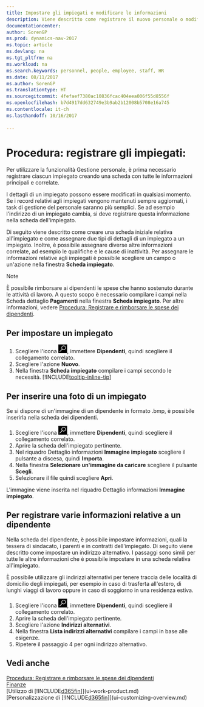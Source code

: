```yaml
---
title: Impostare gli impiegati e modificare le informazioni
description: Viene descritto come registrare il nuovo personale o modificare i dati relativi al personale esistente.
documentationcenter: 
author: SorenGP
ms.prod: dynamics-nav-2017
ms.topic: article
ms.devlang: na
ms.tgt_pltfrm: na
ms.workload: na
ms.search.keywords: personnel, people, employee, staff, HR
ms.date: 08/11/2017
ms.author: SorenGP
ms.translationtype: HT
ms.sourcegitcommit: 4fefaef7380ac10836fcac404eea006f55d8556f
ms.openlocfilehash: b7d4917dd632749e3b9ab2b12008b5708e16a745
ms.contentlocale: it-ch
ms.lasthandoff: 10/16/2017

---
```

# <a name="how-to-register-employees"></a>Procedura: registrare gli impiegati:
Per utilizzare la funzionalità Gestione personale, è prima necessario registrare ciascun impiegato creando una scheda con tutte le informazioni principali e correlate.

I dettagli di un impiegato possono essere modificati in qualsiasi momento. Se i record relativi agli impiegati vengono mantenuti sempre aggiornati, i task di gestione del personale saranno più semplici. Se ad esempio l'indirizzo di un impiegato cambia, si deve registrare questa informazione nella scheda dell'impiegato.

Di seguito viene descritto come creare una scheda iniziale relativa all'impiegato e come assegnare due tipi di dettagli di un impiegato a un impiegato. Inoltre, è possibile assegnare diverse altre informazioni correlate, ad esempio le qualifiche e le cause di inattività. Per assegnare le informazioni relative agli impiegati è possibile scegliere un campo o un'azione nella finestra **Scheda impiegato**.

> [!NOTE]  
> È possibile rimborsare ai dipendenti le spese che hanno sostenuto durante le attività di lavoro. A questo scopo è necessario compilare i campi nella Scheda dettaglio **Pagamenti** nella finestra **Scheda impiegato**. Per altre informazioni, vedere [Procedura: Registrare e rimborsare le spese dei dipendenti](finance-how-record-reimburse-employee-expenses.md).

## <a name="to-set-up-an-employee"></a>Per impostare un impiegato
1. Scegliere l'icona ![Cerca pagina o report](media/ui-search/search_small.png "icona Cerca pagina o report"), immettere **Dipendenti**, quindi scegliere il collegamento correlato.
2. Scegliere l'azione **Nuovo**.
3. Nella finestra **Scheda impiegato** compilare i campi secondo le necessità. [!INCLUDE[tooltip-inline-tip](includes/tooltip-inline-tip_md.md)]

## <a name="to-insert-a-picture-of-an-employee"></a>Per inserire una foto di un impiegato
Se si dispone di un'immagine di un dipendente in formato .bmp, è possibile inserirla nella scheda dei dipendenti.

1. Scegliere l'icona ![Cerca pagina o report](media/ui-search/search_small.png "icona Cerca pagina o report"), immettere **Dipendenti**, quindi scegliere il collegamento correlato.
2. Aprire la scheda dell'impiegato pertinente.
3. Nel riquadro Dettaglio informazioni **Immagine impiegato** scegliere il pulsante a discesa, quindi **Importa**.
4. Nella finestra **Selezionare un'immagine da caricare** scegliere il pulsante **Scegli**.
5. Selezionare il file quindi scegliere **Apri**.

L'immagine viene inserita nel riquadro Dettaglio informazioni **Immagine impiegato**.

## <a name="to-register-various-information-about-an-employee"></a>Per registrare varie informazioni relative a un dipendente
Nella scheda del dipendente, è possibile impostare informazioni, quali la tessera di sindacato, i parenti e in contratti dell'impiegato. Di seguito viene descritto come impostare un indirizzo alternativo. I passaggi sono simili per tutte le altre informazioni che è possibile impostare in una scheda relativa all'impiegato.

È possibile utilizzare gli indirizzi alternativi per tenere traccia delle località di domicilio degli impiegati, per esempio in caso di trasferta all'estero, di lunghi viaggi di lavoro oppure in caso di soggiorno in una residenza estiva.

1. Scegliere l'icona ![Cerca pagina o report](media/ui-search/search_small.png "icona Cerca pagina o report"), immettere **Dipendenti**, quindi scegliere il collegamento correlato.
2. Aprire la scheda dell'impiegato pertinente.
3. Scegliere l'azione **Indirizzi alternativi**.
4. Nella finestra **Lista indirizzi alternativi** compilare i campi in base alle esigenze.
5. Ripetere il passaggio 4 per ogni indirizzo alternativo.

## <a name="see-also"></a>Vedi anche
[Procedura: Registrare e rimborsare le spese dei dipendenti](finance-how-record-reimburse-employee-expenses.md)  
[Finanze](finance.md)  
[Utilizzo di [!INCLUDE[d365fin](includes/d365fin_md.md)]](ui-work-product.md)  
[Personalizzazione di [!INCLUDE[d365fin](includes/d365fin_md.md)]](ui-customizing-overview.md)

